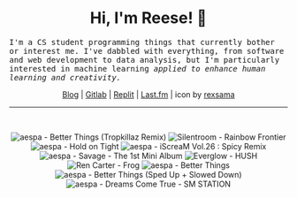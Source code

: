<h1 align="center">Hi, I'm Reese! 👋</h1>

<p><samp>I'm a CS student programming things that currently bother or interest me. I've dabbled with everything, from software and web development to data analysis, but I'm particularly interested in machine learning <i>applied to enhance human learning and creativity.</i></p></samp>

<p align="center">
 <a href="https://renys.dev">Blog</a> | <a href="https://gitlab.com/renys">Gitlab</a> | <a href="https://replit.com/@renys">Replit</a> | <a href="https://last.fm/user/i-dle">Last.fm</a> | icon by <a href="https://deviantart.com/rexsama">rexsama</a>
</p>

<hr class="dotted">
<br>
<!-- lastfm -->
<p align="center"><img src="https://lastfm.freetls.fastly.net/i/u/64s/2c34754ac2c209c375e823529d018c78.jpg" title="aespa - Better Things (Tropkillaz Remix)"> <img src="https://lastfm.freetls.fastly.net/i/u/64s/097277f65990b90fea19241933cfbe91.jpg" title="Silentroom - Rainbow Frontier"> <img src="https://lastfm.freetls.fastly.net/i/u/64s/29051e14d6e1102634f09be0e1850683.jpg" title="aespa - Hold on Tight"> <img src="https://lastfm.freetls.fastly.net/i/u/64s/957f7de86bd957d0b80039f69cd9ed63.jpg" title="aespa - iScreaM Vol.26 : Spicy Remix"> <img src="https://lastfm.freetls.fastly.net/i/u/64s/9686de538a7ca3b967de4cc7e76e316b.jpg" title="aespa - Savage - The 1st Mini Album"> <img src="https://lastfm.freetls.fastly.net/i/u/64s/9ea0611731c99bd23595827c7d9052b9.png" title="Everglow - HUSH"> <img src="https://lastfm.freetls.fastly.net/i/u/64s/3f29457ff3d832445b7f348d272a3e52.jpg" title="Ren Carter - Frog"> <img src="https://lastfm.freetls.fastly.net/i/u/64s/1baa7610b225c971aba5044607a2ec89.jpg" title="aespa - Better Things"> <img src="https://lastfm.freetls.fastly.net/i/u/64s/038b49f2ccc6cb3e78a5fa37fa4017f0.jpg" title="aespa - Better Things (Sped Up + Slowed Down)"> <img src="https://lastfm.freetls.fastly.net/i/u/64s/09a6885ede37d98e11e3677afd5e0cc3.png" title="aespa - Dreams Come True - SM STATION"> </p>
